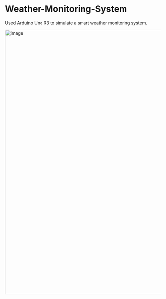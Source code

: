 # Weather-Monitoring-System
Used Arduino Uno R3 to simulate a smart weather monitoring system.

<img width="934" height="854" alt="image" src="https://github.com/user-attachments/assets/dc888b55-f167-42d8-862c-aab2654eaab3" />
